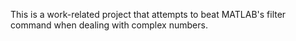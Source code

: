 This is a work-related project that attempts to beat MATLAB's filter command when dealing with complex numbers. 


